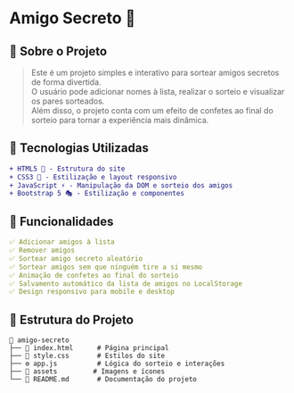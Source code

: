 # Amigo Secreto 🎁

## 📌 Sobre o Projeto
> Este é um projeto simples e interativo para sortear amigos secretos de forma divertida.  
> O usuário pode adicionar nomes à lista, realizar o sorteio e visualizar os pares sorteados.  
> Além disso, o projeto conta com um efeito de confetes ao final do sorteio para tornar a experiência mais dinâmica.  

## 🚀 Tecnologias Utilizadas
```diff
+ HTML5 📄 - Estrutura do site  
+ CSS3 🎨 - Estilização e layout responsivo  
+ JavaScript ⚡ - Manipulação da DOM e sorteio dos amigos  
+ Bootstrap 5 🎭 - Estilização e componentes  
```

## 🎯 Funcionalidades
```yaml
✅ Adicionar amigos à lista  
✅ Remover amigos  
✅ Sortear amigo secreto aleatório  
✅ Sortear amigos sem que ninguém tire a si mesmo  
✅ Animação de confetes ao final do sorteio  
✅ Salvamento automático da lista de amigos no LocalStorage  
✅ Design responsivo para mobile e desktop  
```

## 📂 Estrutura do Projeto
```ascii
📁 amigo-secreto  
├── 📄 index.html      # Página principal  
├── 🎨 style.css       # Estilos do site  
├── ⚙️ app.js          # Lógica do sorteio e interações  
├── 📁 assets         # Imagens e ícones  
└── 📄 README.md       # Documentação do projeto  
```


